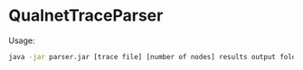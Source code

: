 # QualnetTraceParser

Usage:
```sh
java -jar parser.jar [trace file] [number of nodes] results output folder]
```
